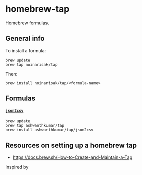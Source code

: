# homebrew-tap

Homebrew formulas.

## General info

To install a formula:

```
brew update
brew tap noinarisak/tap
```

Then:

```
brew install noinarisak/tap/<formula-name>
```

## Formulas

#### [`json2csv`](https://github.com/ashwanthkumar/indix-api-tools)

```
brew update
brew tap ashwanthkumar/tap
brew install ashwanthkumar/tap/json2csv
```

## Resources on setting up a homebrew tap

* https://docs.brew.sh/How-to-Create-and-Maintain-a-Tap

Inspired by 
